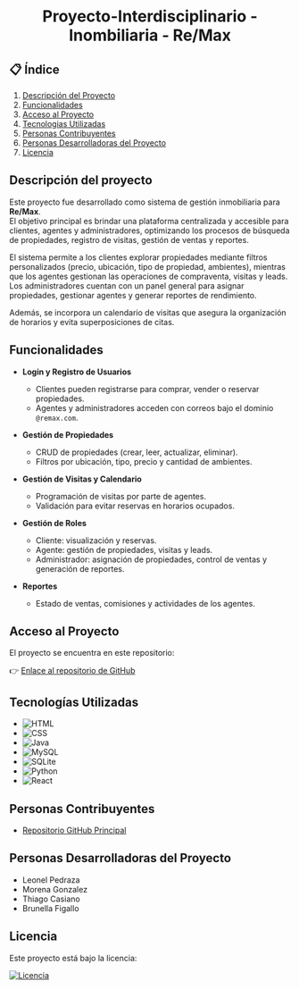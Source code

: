 <h1 align = center>
Proyecto-Interdisciplinario - Inombiliaria - Re/Max
</h1>

## 📋 Índice

1. [Descripción del Proyecto](#Descripcion-del-Proyecto)
2. [Funcionalidades](#Funcionalidades)
3. [Acceso al Proyecto](#Acceso-al-Proyecto)
4. [Tecnologias Utilizadas](#Tecnologias-Utilizadas)
5. [Personas Contribuyentes](#Personas-Contribuyentes)
6. [Personas Desarrolladoras del Proyecto](#Personas-Desarrolladoras-del-Proyecto)
7. [Licencia](#Licencia)


## Descripción del proyecto
Este proyecto fue desarrollado como sistema de gestión inmobiliaria para **Re/Max**.  
El objetivo principal es brindar una plataforma centralizada y accesible para clientes, agentes y administradores, optimizando los procesos de búsqueda de propiedades, registro de visitas, gestión de ventas y reportes.  

El sistema permite a los clientes explorar propiedades mediante filtros personalizados (precio, ubicación, tipo de propiedad, ambientes), mientras que los agentes gestionan las operaciones de compraventa, visitas y leads. Los administradores cuentan con un panel general para asignar propiedades, gestionar agentes y generar reportes de rendimiento.  

Además, se incorpora un calendario de visitas que asegura la organización de horarios y evita superposiciones de citas.  

## Funcionalidades

- **Login y Registro de Usuarios**  
  - Clientes pueden registrarse para comprar, vender o reservar propiedades.  
  - Agentes y administradores acceden con correos bajo el dominio `@remax.com`.  

- **Gestión de Propiedades**  
  - CRUD de propiedades (crear, leer, actualizar, eliminar).  
  - Filtros por ubicación, tipo, precio y cantidad de ambientes.  

- **Gestión de Visitas y Calendario**  
  - Programación de visitas por parte de agentes.  
  - Validación para evitar reservas en horarios ocupados.  

- **Gestión de Roles**  
  - Cliente: visualización y reservas.  
  - Agente: gestión de propiedades, visitas y leads.  
  - Administrador: asignación de propiedades, control de ventas y generación de reportes.  

- **Reportes**  
  - Estado de ventas, comisiones y actividades de los agentes.  



## Acceso al Proyecto
El proyecto se encuentra en este repositorio:  

👉 [Enlace al repositorio de GitHub](https://github.com/thiago280922/Proyecto-Interdisciplinario)  


## Tecnologías Utilizadas

- ![HTML](https://img.shields.io/badge/HTML5-E34F26?style=for-the-badge&logo=html5&logoColor=white)  
- ![CSS](https://img.shields.io/badge/CSS3-1572B6?style=for-the-badge&logo=css3&logoColor=white)  
- ![Java](https://img.shields.io/badge/Java-ED8B00?style=for-the-badge&logo=java&logoColor=white)  
- ![MySQL](https://img.shields.io/badge/MySQL-005C84?style=for-the-badge&logo=mysql&logoColor=white)  
- ![SQLite](https://img.shields.io/badge/SQLite-07405E?style=for-the-badge&logo=sqlite&logoColor=white)  
- ![Python](https://img.shields.io/badge/Python-3776AB?style=for-the-badge&logo=python&logoColor=white)  
- ![React](https://img.shields.io/badge/React-20232A?style=for-the-badge&logo=react&logoColor=61DAFB)

## Personas Contribuyentes  

- [Repositorio GitHub Principal](https://github.com/thiago280922/Proyecto-Interdisciplinario)  


## Personas Desarrolladoras del Proyecto

- Leonel Pedraza 
- Morena Gonzalez  
- Thiago Casiano  
- Brunella Figallo  


## Licencia

Este proyecto está bajo la licencia:

[![Licencia](https://img.shields.io/badge/Licencia-Apache%202.0-blue.svg)](LICENSE)
